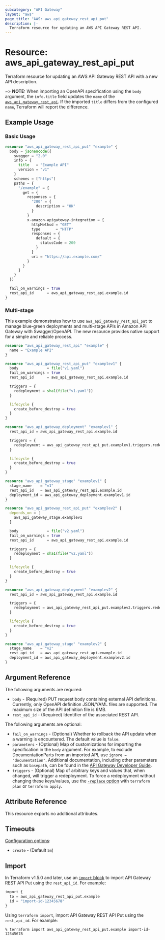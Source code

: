 ```yaml
---
subcategory: "API Gateway"
layout: "aws"
page_title: "AWS: aws_api_gateway_rest_api_put"
description: |-
  Terraform resource for updating an AWS API Gateway REST API.
---
```

# Resource: aws_api_gateway_rest_api_put

Terraform resource for updating an AWS API Gateway REST API with a new API description.

~> **NOTE:** When importing an OpenAPI specification using the `body` argument, the `info.title` field updates the `name` of the [`aws_api_gateway_rest_api`](/docs/providers/aws/r/api_gateway_rest_api.html). If the imported `title` differs from the configured `name`, Terraform will report the difference.

## Example Usage

### Basic Usage

```terraform
resource "aws_api_gateway_rest_api_put" "example" {
  body = jsonencode({
    swagger = "2.0"
    info = {
      title   = "Example API"
      version = "v1"
    }
    schemes = ["https"]
    paths = {
      "/example" = {
        get = {
          responses = {
            "200" = {
              description = "OK"
            }
          }
          x-amazon-apigateway-integration = {
            httpMethod = "GET"
            type       = "HTTP"
            responses = {
              default = {
                statusCode = 200
              }
            }
            uri = "https://api.example.com/"
          }
        }
      }
    }
  })

  fail_on_warnings = true
  rest_api_id      = aws_api_gateway_rest_api.example.id
}
```

### Multi-stage

This example demonstrates how to use `aws_api_gateway_rest_api_put` to manage blue-green deployments and multi-stage APIs in Amazon API Gateway with Swagger/OpenAPI. The new resource provides native support for a simple and reliable process.

```terraform
resource "aws_api_gateway_rest_api" "example" {
  name = "Example API"
}

resource "aws_api_gateway_rest_api_put" "examplev1" {
  body             = file("v1.yaml")
  fail_on_warnings = true
  rest_api_id      = aws_api_gateway_rest_api.example.id

  triggers = {
    redeployment = sha1(file("v1.yaml"))
  }

  lifecycle {
    create_before_destroy = true
  }
}

resource "aws_api_gateway_deployment" "examplev1" {
  rest_api_id = aws_api_gateway_rest_api.example.id

  triggers = {
    redeployment = aws_api_gateway_rest_api_put.examplev1.triggers.redeployment
  }

  lifecycle {
    create_before_destroy = true
  }
}

resource "aws_api_gateway_stage" "examplev1" {
  stage_name    = "v1"
  rest_api_id   = aws_api_gateway_rest_api.example.id
  deployment_id = aws_api_gateway_deployment.examplev1.id
}

resource "aws_api_gateway_rest_api_put" "examplev2" {
  depends_on = [
    aws_api_gateway_stage.examplev1
  ]

  body             = file("v2.yaml")
  fail_on_warnings = true
  rest_api_id      = aws_api_gateway_rest_api.example.id

  triggers = {
    redeployment = sha1(file("v2.yaml"))
  }

  lifecycle {
    create_before_destroy = true
  }
}

resource "aws_api_gateway_deployment" "examplev2" {
  rest_api_id = aws_api_gateway_rest_api.example.id

  triggers = {
    redeployment = aws_api_gateway_rest_api_put.examplev2.triggers.redeployment
  }

  lifecycle {
    create_before_destroy = true
  }
}

resource "aws_api_gateway_stage" "examplev2" {
  stage_name    = "v2"
  rest_api_id   = aws_api_gateway_rest_api.example.id
  deployment_id = aws_api_gateway_deployment.examplev2.id
}
```

## Argument Reference

The following arguments are required:

* `body` - (Required) PUT request body containing external API definitions. Currently, only OpenAPI definition JSON/YAML files are supported. The maximum size of the API definition file is 6MB.
* `rest_api_id` - (Required) Identifier of the associated REST API.

The following arguments are optional:

* `fail_on_warnings` - (Optional) Whether to rollback the API update when a warning is encountered. The default value is `false`.
* `parameters` - (Optional) Map of customizations for importing the specification in the `body` argument. For example, to exclude DocumentationParts from an imported API, use `ignore = "documentation"`. Additional documentation, including other parameters such as `basepath`, can be found in the [API Gateway Developer Guide](https://docs.aws.amazon.com/apigateway/latest/developerguide/api-gateway-import-api.html).
* `triggers` - (Optional) Map of arbitrary keys and values that, when changed, will trigger a redeployment. To force a redeployment without changing these keys/values, use the [`-replace` option](https://developer.hashicorp.com/terraform/cli/commands/plan#replace-address) with `terraform plan` or `terraform apply`.

## Attribute Reference

This resource exports no additional attributes.

## Timeouts

[Configuration options](https://developer.hashicorp.com/terraform/language/resources/syntax#operation-timeouts):

* `create` - (Default `5m`)

## Import

In Terraform v1.5.0 and later, use an [`import` block](https://developer.hashicorp.com/terraform/language/import) to import API Gateway REST API Put using the `rest_api_id`. For example:

```terraform
import {
  to = aws_api_gateway_rest_api_put.example
  id = "import-id-12345678"
}
```

Using `terraform import`, import API Gateway REST API Put using the `rest_api_id`. For example:

```console
% terraform import aws_api_gateway_rest_api_put.example import-id-12345678
```
